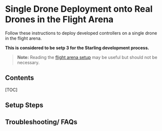 # Single Drone Deployment onto Real Drones in the Flight Arena

Follow these instructions to deploy developed controllers on a single drone in the flight arena.

**This is considered to be setp 3 for the Starling development process.**

> **Note:** Reading the [flight arena setup](../details/flight_arena.md) may be useful but should not be necessary. 

## Contents
[TOC]

## Setup Steps


## Troubleshooting/ FAQs

